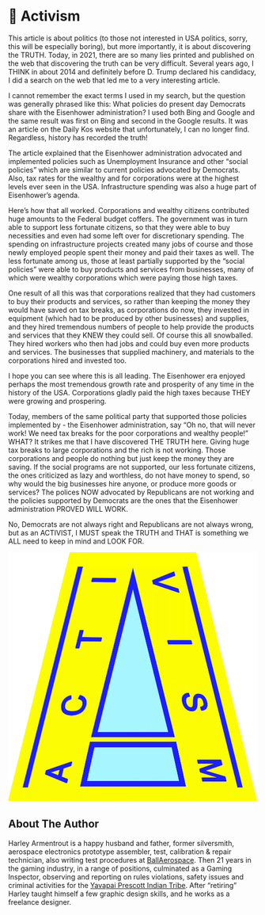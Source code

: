 # 🧘 Activism

This article is about politics (to those not interested in USA politics, sorry,
this will be especially boring), but more importantly, it is about discovering
the TRUTH. Today, in 2021, there are so many lies printed and published on the
web that discovering the truth can be very difficult. Several years ago, I THINK
in about 2014 and definitely before D. Trump declared his candidacy, I did a
search on the web that led me to a very interesting article.

I cannot remember the exact terms I used in my search, but the question was
generally phrased like this: What policies do present day Democrats share with
the Eisenhower administration? I used both Bing and Google and the same result
was first on Bing and second in the Google results. It was an article on the
Daily Kos website that unfortunately, I can no longer find. Regardless, history
has recorded the truth!

The article explained that the Eisenhower administration advocated and
implemented policies such as Unemployment Insurance and other “social policies”
which are similar to current policies advocated by Democrats. Also, tax rates
for the wealthy and for corporations were at the highest levels ever seen in the
USA. Infrastructure spending was also a huge part of Eisenhower’s agenda.

Here’s how that all worked. Corporations and wealthy citizens contributed huge
amounts to the Federal budget coffers. The government was in turn able to
support less fortunate citizens, so that they were able to buy necessities and
even had some left over for discretionary spending. The spending on
infrastructure projects created many jobs of course and those newly employed
people spent their money and paid their taxes as well. The less fortunate among
us, those at least partially supported by the “social policies” were able to buy
products and services from businesses, many of which were wealthy corporations
which were paying those high taxes.

One result of all this was that corporations realized that they had customers to
buy their products and services, so rather than keeping the money they would
have saved on tax breaks, as corporations do now, they invested in equipment
(which had to be produced by other businesses) and supplies, and they hired
tremendous numbers of people to help provide the products and services that they
KNEW they could sell. Of course this all snowballed. They hired workers who then
had jobs and could buy even more products and services. The businesses that
supplied machinery, and materials to the corporations hired and invested too.

I hope you can see where this is all leading. The Eisenhower era enjoyed perhaps
the most tremendous growth rate and prosperity of any time in the history of the
USA. Corporations gladly paid the high taxes because THEY were growing and
prospering.

Today, members of the same political party that supported those policies
implemented by - the Eisenhower administration, say “Oh no, that will never
work! We need tax breaks for the poor corporations and wealthy people!” WHAT? It
strikes me that I have discovered THE TRUTH here. Giving huge tax breaks to
large corporations and the rich is not working. Those corporations and people do
nothing but just keep the money they are saving. If the social programs are not
supported, our less fortunate citizens, the ones criticized as lazy and
worthless, do not have money to spend, so why would the big businesses hire
anyone, or produce more goods or services? The polices NOW advocated by
Republicans are not working and the policies supported by Democrats are the ones
that the Eisenhower administration PROVED WILL WORK.

No, Democrats are not always right and Republicans are not always wrong, but as
an ACTIVIST, I MUST speak the TRUTH and THAT is something we ALL need to keep in
mind and LOOK FOR.

![activism](_static/images/Activism_Logo.png)

## About The Author

Harley Armentrout is a happy husband and father, former silversmith, aerospace
electronics prototype assembler, test, calibration & repair technician, also
writing test procedures at [BallAerospace](https://www.ball.com/aerospace). Then
21 years in the gaming industry, in a range of positions, culminated as a Gaming
Inspector, observing and reporting on rules violations, safety issues and
criminal activities for the
[Yavapai Prescott Indian Tribe](https://buckyscasino.com/). After “retiring”
Harley taught himself a few graphic design skills, and he works as a freelance
designer.
